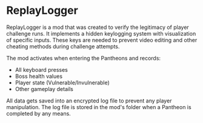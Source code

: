 # ReplayLogger
ReplayLogger is a mod that was created to verify the legitimacy of player challenge runs. It implements a hidden keylogging system with visualization of specific inputs. These keys are needed to prevent video editing and other cheating methods during challenge attempts.

The mod activates when entering the Pantheons and records:
* All keyboard presses
* Boss health values
* Player state (Vulnerable/Invulnerable)
* Other gameplay details

All data gets saved into an encrypted log file to prevent any player manipulation. The log file is stored in the mod's folder when a Pantheon is completed by any means.